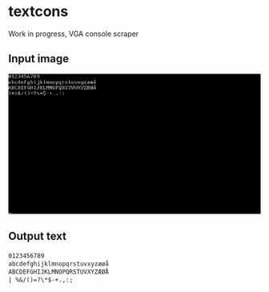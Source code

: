 # textcons
Work in progress, VGA console scraper

## Input image
![input](testdata/abc.png)

## Output text
```
0123456789
abcdefghijklmnopqrstuvxyzæøå
ABCDEFGHIJKLMNOPQRSTUVXYZÆØÅ
| %&/()=?\*$-+.,:;
```
